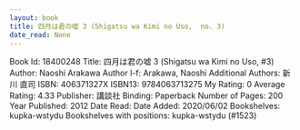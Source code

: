 ```yaml
---
layout: book
title: 四月は君の嘘 3 (Shigatsu wa Kimi no Uso,  no. 3)
date_read: None
---
```


Book Id: 18400248
Title: 四月は君の嘘 3 (Shigatsu wa Kimi no Uso, #3)
Author: Naoshi Arakawa
Author l-f: Arakawa, Naoshi
Additional Authors: 新川 直司
ISBN: 406371327X
ISBN13: 9784063713275
My Rating: 0
Average Rating: 4.33
Publisher: 講談社
Binding: Paperback
Number of Pages: 200
Year Published: 2012
Date Read: 
Date Added: 2020/06/02
Bookshelves: kupka-wstydu
Bookshelves with positions: kupka-wstydu (#1523)

